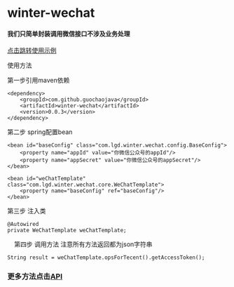# winter-wechat
#### 我们只简单封装调用微信接口不涉及业务处理

[点击跳转使用示例](https://github.com/guochaojava/winter-wechat-demo)


使用方法

第一步引用maven依赖

    <dependency>
	    <groupId>com.github.guochaojava</groupId>
		<artifactId>winter-wechat</artifactId>
		<version>0.0.3</version>
	</dependency>

第二步 spring配置bean

    <bean id="baseConfig" class="com.lgd.winter.wechat.config.BaseConfig">
        <property name="appId" value="你微信公众号的appId"/>
        <property name="appSecret" value="你微信公众号的appSecret"/>
    </bean>

    <bean id="weChatTemplate" class="com.lgd.winter.wechat.core.WeChatTemplate">
        <property name="baseConfig" ref="baseConfig"/>
    </bean>
第三步 注入类

    @Autowired
    private WeChatTemplate weChatTemplate;
    
第四步 调用方法 注意所有方法返回都为json字符串

    String result = weChatTemplate.opsForTecent().getAccessToken();
    
### 更多方法点击[API](https://blog.guochaojava.com/javadoc/wechat/)